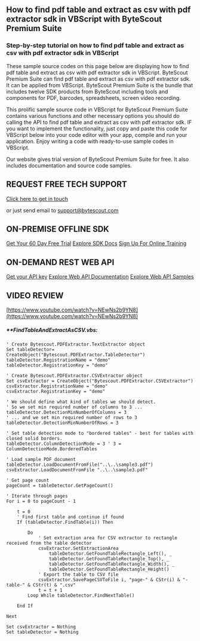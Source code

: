 ## How to find pdf table and extract as csv with pdf extractor sdk in VBScript with ByteScout Premium Suite

### Step-by-step tutorial on how to find pdf table and extract as csv with pdf extractor sdk in VBScript

These sample source codes on this page below are displaying how to find pdf table and extract as csv with pdf extractor sdk in VBScript. ByteScout Premium Suite can find pdf table and extract as csv with pdf extractor sdk. It can be applied from VBScript. ByteScout Premium Suite is the bundle that includes twelve SDK products from ByteScout including tools and components for PDF, barcodes, spreadsheets, screen video recording.

This prolific sample source code in VBScript for ByteScout Premium Suite contains various functions and other necessary options you should do calling the API to find pdf table and extract as csv with pdf extractor sdk. IF you want to implement the functionality, just copy and paste this code for VBScript below into your code editor with your app, compile and run your application. Enjoy writing a code with ready-to-use sample codes in VBScript.

Our website gives trial version of ByteScout Premium Suite for free. It also includes documentation and source code samples.

## REQUEST FREE TECH SUPPORT

[Click here to get in touch](https://bytescout.zendesk.com/hc/en-us/requests/new?subject=ByteScout%20Premium%20Suite%20Question)

or just send email to [support@bytescout.com](mailto:support@bytescout.com?subject=ByteScout%20Premium%20Suite%20Question) 

## ON-PREMISE OFFLINE SDK 

[Get Your 60 Day Free Trial](https://bytescout.com/download/web-installer?utm_source=github-readme)
[Explore SDK Docs](https://bytescout.com/documentation/index.html?utm_source=github-readme)
[Sign Up For Online Training](https://academy.bytescout.com/)


## ON-DEMAND REST WEB API

[Get your API key](https://pdf.co/documentation/api?utm_source=github-readme)
[Explore Web API Documentation](https://pdf.co/documentation/api?utm_source=github-readme)
[Explore Web API Samples](https://github.com/bytescout/ByteScout-SDK-SourceCode/tree/master/PDF.co%20Web%20API)

## VIDEO REVIEW

[https://www.youtube.com/watch?v=NEwNs2b9YN8](https://www.youtube.com/watch?v=NEwNs2b9YN8)




<!-- code block begin -->

##### ****FindTableAndExtractAsCSV.vbs:**
    
```
' Create Bytescout.PDFExtractor.TextExtractor object
Set tableDetector= CreateObject("Bytescout.PDFExtractor.TableDetector")
tableDetector.RegistrationName = "demo"
tableDetector.RegistrationKey = "demo"

' Create Bytescout.PDFExtractor.CSVExtractor object
Set csvExtractor = CreateObject("Bytescout.PDFExtractor.CSVExtractor")
csvExtractor.RegistrationName = "demo"
csvExtractor.RegistrationKey = "demo"

' We should define what kind of tables we should detect.
' So we set min required number of columns to 3 ...
tableDetector.DetectionMinNumberOfColumns = 3
' ... and we set min required number of rows to 3
tableDetector.DetectionMinNumberOfRows = 3

' Set table detection mode to "bordered tables" - best for tables with closed solid borders.
tableDetector.ColumnDetectionMode = 3 ' 3 = ColumnDetectionMode.BorderedTables

' Load sample PDF document
tableDetector.LoadDocumentFromFile("..\..\sample3.pdf")
csvExtractor.LoadDocumentFromFile "..\..\sample3.pdf"

' Get page count
pageCount = tableDetector.GetPageCount()

' Iterate through pages
For i = 0 to pageCount - 1 
 
	t = 0
	' Find first table and continue if found
	If (tableDetector.FindTable(i)) Then

		Do
			' Set extraction area for CSV extractor to rectangle received from the table detector
			csvExtractor.SetExtractionArea _
				tableDetector.GetFoundTableRectangle_Left(), _
				tableDetector.GetFoundTableRectangle_Top(), _
				tableDetector.GetFoundTableRectangle_Width(), _
				tableDetector.GetFoundTableRectangle_Height()
			' Export the table to CSV file
			csvExtractor.SavePageCSVToFile i, "page-" & CStr(i) & "-table-" & CStr(t) & ".csv"
			t = t + 1
		Loop While tableDetector.FindNextTable()
		
	End If

Next

Set csvExtractor = Nothing
Set tableDetector = Nothing


```

<!-- code block end -->